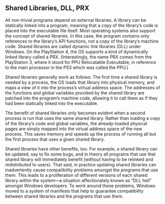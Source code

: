 ## Shared Libraries, DLL, PRX

All non-trivial programs depend on external libraries. A library can be statically linked into a program, meaning that a copy of the library’s code is placed into the executable file itself. Most operating systems also support the concept of shared libraries. In this case, the program contains only references to the library’s API functions, not a copy of the library’s machine code. Shared libraries are called dynamic link libraries (DLL) under Windows. On the PlayStation 4, the OS supports a kind of dynamically linked library called a PRX. (Interestingly, the name PRX comes from the PlayStation 3, where it stood for PPU Relocatable Executable, in reference to the main processor in the PS3 which was called the PPU.)

Shared libraries generally work as follows: The first time a shared library is needed by a process, the OS loads that library into physical memory, and maps a view of it into the process’s virtual address space. The addresses of the functions and global variables provided by the shared library are patched into the program’s machine code, allowing it to call them as if they had been statically linked into the executable.

The benefit of shared libraries only becomes evident when a second process is run that uses the same shared library. Rather than loading a copy of the library’s code and global variables, the already-loaded physical pages are simply mapped into the virtual address space of the new process. This saves memory and speeds up the process of running all but the first process that uses a given shared library.

Shared libraries have other benefits, too. For example, a shared library can be updated, say to fix some bugs, and in theory all programs that use that shared library will immediately benefit (without having to be relinked and redistributed to users). That said, in practice updating shared libraries can inadvertently cause compatibility problems amongst the programs that use them. This leads to a proliferation of different versions of each shared library within the system—a situation affectionately known as “DLL hell” amongst Windows developers. To work around these problems, Windows moved to a system of manifests that help to guarantee compatibility between shared libraries and the programs that use them.